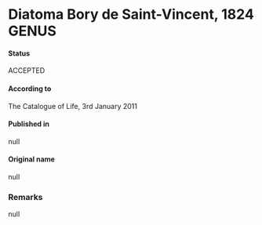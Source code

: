 Diatoma Bory de Saint-Vincent, 1824 GENUS
=======

#### Status
ACCEPTED

#### According to
The Catalogue of Life, 3rd January 2011

#### Published in
null

#### Original name
null

### Remarks
null